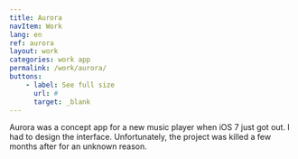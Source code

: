 ```yaml
---
title: Aurora
navItem: Work
lang: en
ref: aurora
layout: work
categories: work app
permalink: /work/aurora/
buttons:
    - label: See full size
      url: #
      target: _blank
---
```


Aurora was a concept app for a new music player when iOS 7 just got out. I had to design the interface. Unfortunately, the project was killed a few months after for an unknown reason.
